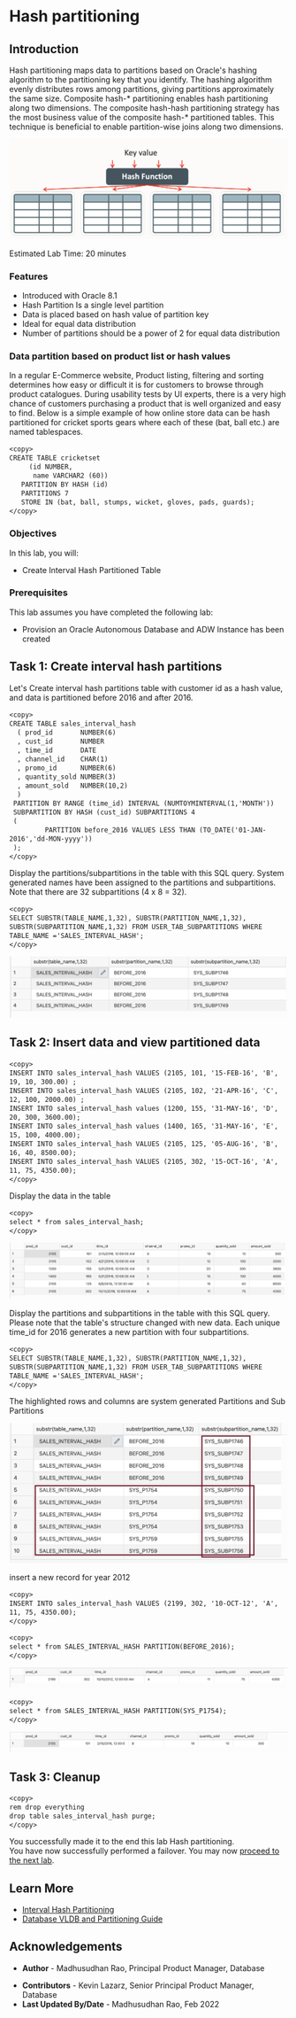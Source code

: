 # Hash partitioning 

## Introduction

Hash partitioning maps data to partitions based on Oracle's hashing algorithm to the partitioning key that you identify. The hashing algorithm evenly distributes rows among partitions, giving partitions approximately the same size. Composite hash-* partitioning enables hash partitioning along two dimensions. The composite hash-hash partitioning strategy has the most business value of the composite hash-* partitioned tables. This technique is beneficial to enable partition-wise joins along two dimensions.

![Image alt text](images/hash-partition-introduction.png "Hash Partition") 

Estimated Lab Time: 20 minutes

### Features

* Introduced with Oracle 8.1
* Hash Partition Is a single level partition
* Data is placed based on hash value of partition key
* Ideal for equal data distribution
* Number of partitions should be a power of 2 for equal data distribution


### Data partition based on product list or hash values 

In a regular E-Commerce website, Product listing, filtering and sorting determines how easy or difficult it is for customers to browse through product catalogues. During usability tests by UI experts, there is a very high chance of customers purchasing a product that is well organized and easy to find. Below is a simple example of how online store data can be hash partitioned for cricket sports gears where each of these (bat, ball etc.) are named tablespaces.   

```
<copy>
CREATE TABLE cricketset
     (id NUMBER,
      name VARCHAR2 (60))
   PARTITION BY HASH (id)
   PARTITIONS 7 
   STORE IN (bat, ball, stumps, wicket, gloves, pads, guards);
</copy>
```
 
### Objectives

In this lab, you will:
* Create Interval Hash Partitioned Table
  
### Prerequisites
This lab assumes you have completed the following lab:

- Provision an Oracle Autonomous Database and ADW Instance has been created
 
## Task 1: Create interval hash partitions

Let's Create interval hash partitions table with customer id as a hash value, and data is partitioned before 2016 and after 2016.
 
```
<copy>
CREATE TABLE sales_interval_hash   
  ( prod_id       NUMBER(6)    
  , cust_id       NUMBER    
  , time_id       DATE    
  , channel_id    CHAR(1)    
  , promo_id      NUMBER(6)    
  , quantity_sold NUMBER(3)    
  , amount_sold   NUMBER(10,2)    
  )    
 PARTITION BY RANGE (time_id) INTERVAL (NUMTOYMINTERVAL(1,'MONTH'))    
 SUBPARTITION BY HASH (cust_id) SUBPARTITIONS 4    
 (
         PARTITION before_2016 VALUES LESS THAN (TO_DATE('01-JAN-2016','dd-MON-yyyy'))    
 );
</copy>
```
Display the partitions/subpartitions in the table with this SQL query. System generated names have been assigned to the partitions and subpartitions. Note that there are 32 subpartitions (4 x 8 = 32).
 
```
<copy>
SELECT SUBSTR(TABLE_NAME,1,32), SUBSTR(PARTITION_NAME,1,32), SUBSTR(SUBPARTITION_NAME,1,32) FROM USER_TAB_SUBPARTITIONS WHERE TABLE_NAME ='SALES_INTERVAL_HASH';
</copy>
``` 

![Image alt text](images/display-the-partitions.png "Display the partitions/subpartitions")

## Task 2: Insert data and view partitioned data

```
<copy>
INSERT INTO sales_interval_hash VALUES (2105, 101, '15-FEB-16', 'B', 19, 10, 300.00) ;
INSERT INTO sales_interval_hash VALUES (2105, 102, '21-APR-16', 'C', 12, 100, 2000.00) ;
INSERT INTO sales_interval_hash values (1200, 155, '31-MAY-16', 'D', 20, 300, 3600.00);
INSERT INTO sales_interval_hash values (1400, 165, '31-MAY-16', 'E', 15, 100, 4000.00);
INSERT INTO sales_interval_hash VALUES (2105, 125, '05-AUG-16', 'B', 16, 40, 8500.00);
INSERT INTO sales_interval_hash VALUES (2105, 302, '15-OCT-16', 'A', 11, 75, 4350.00); 
</copy>
``` 

Display the data in the table

```
<copy>
select * from sales_interval_hash;
</copy>
```

![Image alt text](images/sales-interval-hash.png "Display the sales_interval_hash Data")

Display the partitions and subpartitions in the table with this SQL query. Please note that the table's structure changed with new data. Each unique time\_id for 2016 generates a new partition with four subpartitions.

```
<copy>
SELECT SUBSTR(TABLE_NAME,1,32), SUBSTR(PARTITION_NAME,1,32), SUBSTR(SUBPARTITION_NAME,1,32) FROM USER_TAB_SUBPARTITIONS WHERE TABLE_NAME ='SALES_INTERVAL_HASH';
</copy>
```

The highlighted rows and columns are system generated Partitions and Sub Partitions

![Image alt text](images/sales-interval-hash-data.png "Display the sales_interval_hash Data")

insert a new record for year 2012 

```
<copy> 
INSERT INTO sales_interval_hash VALUES (2199, 302, '10-OCT-12', 'A', 11, 75, 4350.00);
</copy>
``` 

```
<copy> 
select * from SALES_INTERVAL_HASH PARTITION(BEFORE_2016); 
</copy>
```

![Image alt text](images/partition-before-2016.png "Display partition before 2016 sales_interval_hash Data")

```
<copy> 
select * from SALES_INTERVAL_HASH PARTITION(SYS_P1754); 
</copy>
```

![Image alt text](images/sys-partition-data.png "Display the sales_interval_hash Data")
 
## Task 3: Cleanup

```
<copy>
rem drop everything 
drop table sales_interval_hash purge;
</copy>
```
 
You successfully made it to the end this lab Hash partitioning.  
You have now successfully performed a failover. You may now [proceed to the next lab](#next).  

## Learn More

* [Interval Hash Partitioning](https://livesql.oracle.com/apex/livesql/file/content_D08SNCFK262QXWD210YL8JLA0.html)
* [Database VLDB and Partitioning Guide](https://docs.oracle.com/en/database/oracle/oracle-database/21/vldbg/create-composite-partition-table.html#GUID-9ECF0F94-57BB-45F8-824F-48B320F23D9C)

## Acknowledgements

- **Author** - Madhusudhan Rao, Principal Product Manager, Database
* **Contributors** - Kevin Lazarz, Senior Principal Product Manager, Database  
* **Last Updated By/Date** -  Madhusudhan Rao, Feb 2022 
